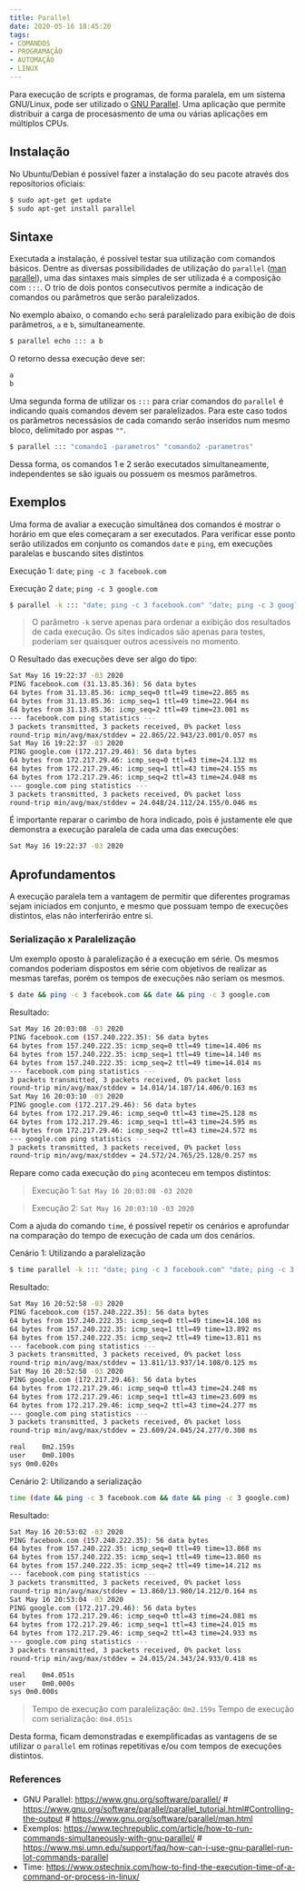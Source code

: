 ```yaml
---
title: Parallel
date: 2020-05-16 18:45:20
tags:
- COMANDOS
- PROGRAMAÇÃO
- AUTOMAÇÃO
- LINUX
---
```


Para execução de scripts e programas, de forma paralela, em um sistema GNU/Linux, pode ser utilizado o [GNU Parallel]. Uma aplicação que permite distribuir a carga de procesasmento de uma ou várias aplicações em múltiplos CPUs.

## Instalação
No Ubuntu/Debian é possível fazer a instalação do seu pacote através dos reposítorios oficiais:

```sh
$ sudo apt-get get update
$ sudo apt-get install parallel
```

## Sintaxe

Executada a instalação, é possível testar
sua utilização com comandos básicos. Dentre as diversas possibilidades de utilização do `parallel` ([man parallel]), uma das sintaxes mais simples de ser utilizada é a composição com `:::`. O trio de dois pontos consecutivos permite a indicação de comandos ou parâmetros que serão paralelizados.

No exemplo abaixo, o comando `echo` será paralelizado para exibição de dois parâmetros, `a` e `b`, simultaneamente.

```sh
$ parallel echo ::: a b
```
O retorno dessa execução deve ser:

```sh
a
b
```

Uma segunda forma de utilizar os `:::` para criar comandos do `parallel` é indicando quais comandos devem ser paralelizados. Para este caso todos os parâmetros necessásios de cada comando serão inseridos num mesmo bloco, delimitado por aspas `""`.

```sh
$ parallel ::: "comando1 -parametros" "comando2 -parametros"

```
Dessa forma, os comandos 1 e 2 serão executados simultaneamente, independentes se são iguais ou possuem os mesmos parâmetros.

## Exemplos

Uma forma de avaliar a execução simultânea dos comandos é mostrar o horário em que eles começaram a ser executados. Para verificar esse ponto serão utilizados em conjunto os comandos `date` e `ping`, em execuções paralelas e buscando sites distintos


Execução 1: `date`; `ping -c 3 facebook.com`

Execução 2 `date`; `ping -c 3 google.com`

```sh
$ parallel -k ::: "date; ping -c 3 facebook.com" "date; ping -c 3 google.com"
```
> O parâmetro `-k` serve apenas para ordenar a exibição dos resultados de cada execução. Os sites indicados são apenas para testes, poderiam ser quaisquer outros acessíveis no momento.

O Resultado das execuções deve ser algo do tipo:

```sh
Sat May 16 19:22:37 -03 2020
PING facebook.com (31.13.85.36): 56 data bytes
64 bytes from 31.13.85.36: icmp_seq=0 ttl=49 time=22.865 ms
64 bytes from 31.13.85.36: icmp_seq=1 ttl=49 time=22.964 ms
64 bytes from 31.13.85.36: icmp_seq=2 ttl=49 time=23.001 ms
--- facebook.com ping statistics ---
3 packets transmitted, 3 packets received, 0% packet loss
round-trip min/avg/max/stddev = 22.865/22.943/23.001/0.057 ms
Sat May 16 19:22:37 -03 2020
PING google.com (172.217.29.46): 56 data bytes
64 bytes from 172.217.29.46: icmp_seq=0 ttl=43 time=24.132 ms
64 bytes from 172.217.29.46: icmp_seq=1 ttl=43 time=24.155 ms
64 bytes from 172.217.29.46: icmp_seq=2 ttl=43 time=24.048 ms
--- google.com ping statistics ---
3 packets transmitted, 3 packets received, 0% packet loss
round-trip min/avg/max/stddev = 24.048/24.112/24.155/0.046 ms
```

É importante reparar o carimbo de hora indicado, pois é justamente ele que demonstra a execução paralela de cada uma das execuções:

```sh
Sat May 16 19:22:37 -03 2020
```

## Aprofundamentos

A execução paralela tem a vantagem de permitir que diferentes programas sejam iniciados em conjunto, e mesmo que possuam tempo de execuções distintos, elas não interferirão entre si.

### Serialização x Paralelização
Um exemplo oposto à paralelização é a execução em série. Os mesmos comandos poderiam dispostos em série com objetivos de realizar as mesmas tarefas, porém os tempos de execuções não seriam os mesmos.

```sh
$ date && ping -c 3 facebook.com && date && ping -c 3 google.com
```

Resultado:

```sh
Sat May 16 20:03:08 -03 2020
PING facebook.com (157.240.222.35): 56 data bytes
64 bytes from 157.240.222.35: icmp_seq=0 ttl=49 time=14.406 ms
64 bytes from 157.240.222.35: icmp_seq=1 ttl=49 time=14.140 ms
64 bytes from 157.240.222.35: icmp_seq=2 ttl=49 time=14.014 ms
--- facebook.com ping statistics ---
3 packets transmitted, 3 packets received, 0% packet loss
round-trip min/avg/max/stddev = 14.014/14.187/14.406/0.163 ms
Sat May 16 20:03:10 -03 2020
PING google.com (172.217.29.46): 56 data bytes
64 bytes from 172.217.29.46: icmp_seq=0 ttl=43 time=25.128 ms
64 bytes from 172.217.29.46: icmp_seq=1 ttl=43 time=24.595 ms
64 bytes from 172.217.29.46: icmp_seq=2 ttl=43 time=24.572 ms
--- google.com ping statistics ---
3 packets transmitted, 3 packets received, 0% packet loss
round-trip min/avg/max/stddev = 24.572/24.765/25.128/0.257 ms
```


Repare como cada execução do `ping` aconteceu em tempos distintos:

>Execução 1: `Sat May 16 20:03:08 -03 2020`

>Execução 2: `Sat May 16 20:03:10 -03 2020`

Com a ajuda do comando `time`, é possível repetir os cenários e aprofundar na comparação do tempo de execução de cada um dos cenários.

Cenário 1: Utilizando a paralelização

```sh
$ time parallel -k ::: "date; ping -c 3 facebook.com" "date; ping -c 3 google.com"
```

Resultado:

```sh
Sat May 16 20:52:58 -03 2020
PING facebook.com (157.240.222.35): 56 data bytes
64 bytes from 157.240.222.35: icmp_seq=0 ttl=49 time=14.108 ms
64 bytes from 157.240.222.35: icmp_seq=1 ttl=49 time=13.892 ms
64 bytes from 157.240.222.35: icmp_seq=2 ttl=49 time=13.811 ms
--- facebook.com ping statistics ---
3 packets transmitted, 3 packets received, 0% packet loss
round-trip min/avg/max/stddev = 13.811/13.937/14.108/0.125 ms
Sat May 16 20:52:58 -03 2020
PING google.com (172.217.29.46): 56 data bytes
64 bytes from 172.217.29.46: icmp_seq=0 ttl=43 time=24.248 ms
64 bytes from 172.217.29.46: icmp_seq=1 ttl=43 time=23.609 ms
64 bytes from 172.217.29.46: icmp_seq=2 ttl=43 time=24.277 ms
--- google.com ping statistics ---
3 packets transmitted, 3 packets received, 0% packet loss
round-trip min/avg/max/stddev = 23.609/24.045/24.277/0.308 ms

real	0m2.159s
user	0m0.100s
sys	0m0.020s

```
Cenário 2: Utilizando a serialização

```sh
time (date && ping -c 3 facebook.com && date && ping -c 3 google.com)
```

Resultado:

```sh
Sat May 16 20:53:02 -03 2020
PING facebook.com (157.240.222.35): 56 data bytes
64 bytes from 157.240.222.35: icmp_seq=0 ttl=49 time=13.868 ms
64 bytes from 157.240.222.35: icmp_seq=1 ttl=49 time=13.860 ms
64 bytes from 157.240.222.35: icmp_seq=2 ttl=49 time=14.212 ms
--- facebook.com ping statistics ---
3 packets transmitted, 3 packets received, 0% packet loss
round-trip min/avg/max/stddev = 13.860/13.980/14.212/0.164 ms
Sat May 16 20:53:04 -03 2020
PING google.com (172.217.29.46): 56 data bytes
64 bytes from 172.217.29.46: icmp_seq=0 ttl=43 time=24.081 ms
64 bytes from 172.217.29.46: icmp_seq=1 ttl=43 time=24.015 ms
64 bytes from 172.217.29.46: icmp_seq=2 ttl=43 time=24.933 ms
--- google.com ping statistics ---
3 packets transmitted, 3 packets received, 0% packet loss
round-trip min/avg/max/stddev = 24.015/24.343/24.933/0.418 ms

real	0m4.051s
user	0m0.000s
sys	0m0.000s


```


> Tempo de execução com paralelização: `0m2.159s`
> Tempo de execução com serialização: `0m4.051s`




Desta forma, ficam demonstradas e exemplificadas as vantagens de se utilizar o `parallel` em rotinas repetitivas e/ou com tempos de execuções distintos.



### References
- GNU Parallel: <https://www.gnu.org/software/parallel/> # <https://www.gnu.org/software/parallel/parallel_tutorial.html#Controlling-the-output> # <https://www.gnu.org/software/parallel/man.html>
- Exemplos: <https://www.techrepublic.com/article/how-to-run-commands-simultaneously-with-gnu-parallel/> # <https://www.msi.umn.edu/support/faq/how-can-i-use-gnu-parallel-run-lot-commands-parallel>
- Time: <https://www.ostechnix.com/how-to-find-the-execution-time-of-a-command-or-process-in-linux/>

[GNU Parallel]: <https://www.gnu.org/software/parallel/>

[man parallel]: <https://www.gnu.org/software/parallel/man.html>
